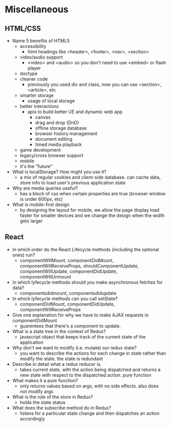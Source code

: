 # Miscellaneous

## HTML/CSS
* Name 5 benefits of HTML5
    * accessibility
        * html headings like    \<header>, \<footer>, \<nav>, \<section>
    * video/audio support
        * \<video> and \<audio> so you don't need to use \<embed> or flash player
    * doctype
    * cleaner code
        * previously you used div and class, now you can use \<section>, \<article>, etc
    * smarter storage
        * usage of local storage
    * better interactions
        * apis to build better UE and dynamic web app
            * canvas
            * drag and drop (DnD)
            * offline storage database
            * browser history management
            * document editing
            * timed media playback
    * game development
    * legacy/cross browser support
    * mobile
    * it's the "future"
* What is localStorage? How might you use it?
    * a mix of regular cookies and client-side database. can cache data, store info to load user's previous application state
* Why are media queries useful?
    * has a block of css when certain properties are true (browser window is under 600px, etc)
* What is mobile-first design
    * by designing the layout for mobile, we allow the page display load faster for smaller devices and we change the design when the width gets larger

## React

* In which order do the React Lifecycle methods (including the optional ones) run?
    * componentWillMount, componentDidMount, componentWillReceiveProps, shouldComponentUpdate, componentWillUpdate, componentDidUpdate, componentWillUnmount
* In which lyfecycle methods should you make asynchronous fetches for data?
    * componentsdidmount, componentsdidupdate 
* In which lyfecycle methods can you call setState?
    * componentDidMount, componentDidUpdate, componentWillReceiveProps
* Give one explanation for why we have to make AJAX requests in componentDidMount
    * guarentees that there's a component to update.
* What is a state tree in the context of Redux?
    * javascript object that keeps track of the current state of the application 
* Why don't we want to modify (i.e. mutate) our redux state?
    * you want to describe the actions for each change in state rather than modify the state. the state is redundant
* Describe in detail what a redux reducer is. 
    * takes current state, with the action being dispatched and returns a new state with respect to the dispatched action. pure function
* What makes it a pure function?
    * only returns values based on args, with no side effects. also does not modify args
* What is the role of the store in Redux?
    * holds the state status
* What does the subscribe method do in Redux?
    * listens for a particular state change and then dispatches an action accordingly